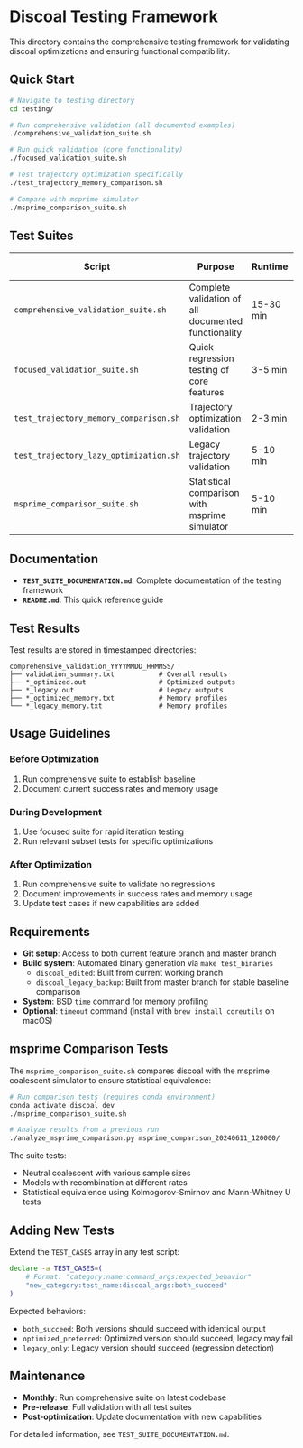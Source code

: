 # Discoal Testing Framework

This directory contains the comprehensive testing framework for validating discoal optimizations and ensuring functional compatibility.

## Quick Start

```bash
# Navigate to testing directory
cd testing/

# Run comprehensive validation (all documented examples)
./comprehensive_validation_suite.sh

# Run quick validation (core functionality)  
./focused_validation_suite.sh

# Test trajectory optimization specifically
./test_trajectory_memory_comparison.sh

# Compare with msprime simulator
./msprime_comparison_suite.sh
```

## Test Suites

| Script | Purpose | Runtime | Test Cases |
|--------|---------|---------|------------|
| `comprehensive_validation_suite.sh` | Complete validation of all documented functionality | 15-30 min | 21 tests |
| `focused_validation_suite.sh` | Quick regression testing of core features | 3-5 min | 10 tests |
| `test_trajectory_memory_comparison.sh` | Trajectory optimization validation | 2-3 min | 5 tests |
| `test_trajectory_lazy_optimization.sh` | Legacy trajectory validation | 5-10 min | 10 tests |
| `msprime_comparison_suite.sh` | Statistical comparison with msprime simulator | 5-10 min | 5 tests |

## Documentation

- **`TEST_SUITE_DOCUMENTATION.md`**: Complete documentation of the testing framework
- **`README.md`**: This quick reference guide

## Test Results

Test results are stored in timestamped directories:
```
comprehensive_validation_YYYYMMDD_HHMMSS/
├── validation_summary.txt           # Overall results
├── *_optimized.out                  # Optimized outputs  
├── *_legacy.out                     # Legacy outputs
├── *_optimized_memory.txt           # Memory profiles
└── *_legacy_memory.txt              # Memory profiles
```

## Usage Guidelines

### Before Optimization
1. Run comprehensive suite to establish baseline
2. Document current success rates and memory usage

### During Development
1. Use focused suite for rapid iteration testing
2. Run relevant subset tests for specific optimizations

### After Optimization
1. Run comprehensive suite to validate no regressions
2. Document improvements in success rates and memory usage
3. Update test cases if new capabilities are added

## Requirements

- **Git setup**: Access to both current feature branch and master branch
- **Build system**: Automated binary generation via `make test_binaries`
  - `discoal_edited`: Built from current working branch
  - `discoal_legacy_backup`: Built from master branch for stable baseline comparison
- **System**: BSD `time` command for memory profiling
- **Optional**: `timeout` command (install with `brew install coreutils` on macOS)

## msprime Comparison Tests

The `msprime_comparison_suite.sh` compares discoal with the msprime coalescent simulator to ensure statistical equivalence:

```bash
# Run comparison tests (requires conda environment)
conda activate discoal_dev
./msprime_comparison_suite.sh

# Analyze results from a previous run
./analyze_msprime_comparison.py msprime_comparison_20240611_120000/
```

The suite tests:
- Neutral coalescent with various sample sizes
- Models with recombination at different rates
- Statistical equivalence using Kolmogorov-Smirnov and Mann-Whitney U tests

## Adding New Tests

Extend the `TEST_CASES` array in any test script:

```bash
declare -a TEST_CASES=(
    # Format: "category:name:command_args:expected_behavior"
    "new_category:test_name:discoal_args:both_succeed"
)
```

Expected behaviors:
- `both_succeed`: Both versions should succeed with identical output
- `optimized_preferred`: Optimized version should succeed, legacy may fail
- `legacy_only`: Legacy version should succeed (regression detection)

## Maintenance

- **Monthly**: Run comprehensive suite on latest codebase
- **Pre-release**: Full validation with all test suites  
- **Post-optimization**: Update documentation with new capabilities

For detailed information, see `TEST_SUITE_DOCUMENTATION.md`.